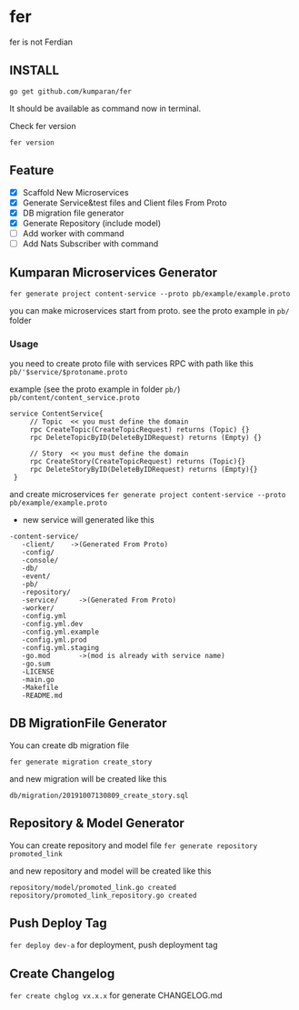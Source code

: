 # fer
fer is not Ferdian

## INSTALL
```
go get github.com/kumparan/fer
```

It should be available as command now in terminal.

Check fer version
```
fer version
```

## Feature
-   [x] Scaffold New Microservices
-   [x] Generate Service&test files and Client files From Proto
-   [x] DB migration file generator
-   [x] Generate Repository (include model)
-   [ ] Add worker with command
-   [ ] Add Nats Subscriber with command

## Kumparan Microservices Generator 
`fer generate project content-service --proto pb/example/example.proto`

you can make microservices start from proto. see the proto example in `pb/` folder

### Usage
you need to create proto file with services RPC with path like this
`pb/'$service/$protoname.proto`

example (see the proto example in folder `pb/`)
`pb/content/content_service.proto`
```
service ContentService{
     // Topic  << you must define the domain
     rpc CreateTopic(CreateTopicRequest) returns (Topic) {}
     rpc DeleteTopicByID(DeleteByIDRequest) returns (Empty) {}
 
     // Story  << you must define the domain
     rpc CreateStory(CreateTopicRequest) returns (Topic){}
     rpc DeleteStoryByID(DeleteByIDRequest) returns (Empty){}
 }
```

and create microservices
`fer generate project content-service --proto pb/example/example.proto`
 
 - new service will generated like this
 ```
-content-service/
    -client/    ->(Generated From Proto)
    -config/
    -console/
    -db/
    -event/
    -pb/
    -repository/
    -service/     ->(Generated From Proto)
    -worker/
    -config.yml
    -config.yml.dev
    -config.yml.example
    -config.yml.prod
    -config.yml.staging
    -go.mod       ->(mod is already with service name)
    -go.sum
    -LICENSE
    -main.go
    -Makefile
    -README.md
 ```

## DB MigrationFile Generator
You can create db migration file

`fer generate migration create_story`

and new migration will be created like this

`db/migration/20191007130809_create_story.sql`

## Repository & Model Generator
You can create repository and model file
`fer generate repository promoted_link`

and new repository and model will be created like this 
```
repository/model/promoted_link.go created
repository/promoted_link_repository.go created
```

## Push Deploy Tag
`fer deploy dev-a`
for deployment, push deployment tag

## Create Changelog
`fer create chglog vx.x.x`
for generate CHANGELOG.md

